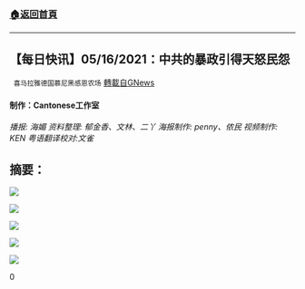 ###  [:house:返回首頁](https://github.com/ourhimalayas/txt)
---

## 【每日快讯】05/16/2021：中共的暴政引得天怒民怨
` 喜马拉雅德国慕尼黑感恩农场` [轉載自GNews](https://gnews.org/zh-hans/1251222/)

#### 制作：Cantonese工作室



*播报: 海媚
资料整理: 郁金香、文林、二丫
海报制作: penny、侬民
视频制作: KEN
粤语翻译校对:文雀*

## 摘要：

![]()![](https://gnews-media-offload.s3.amazonaws.com/wp-content/uploads/2021/05/17115955/Snapshot-18511.png)

![]()![](https://gnews-media-offload.s3.amazonaws.com/wp-content/uploads/2021/05/17120005/Snapshot-84148.png)

![]()![](https://gnews-media-offload.s3.amazonaws.com/wp-content/uploads/2021/05/17120015/Snapshot-173687.png)

![]()![](https://gnews-media-offload.s3.amazonaws.com/wp-content/uploads/2021/05/17120024/Snapshot-230819.png)

![]()![](https://gnews-media-offload.s3.amazonaws.com/wp-content/uploads/2021/05/17120033/Snapshot-297662.png)

0
